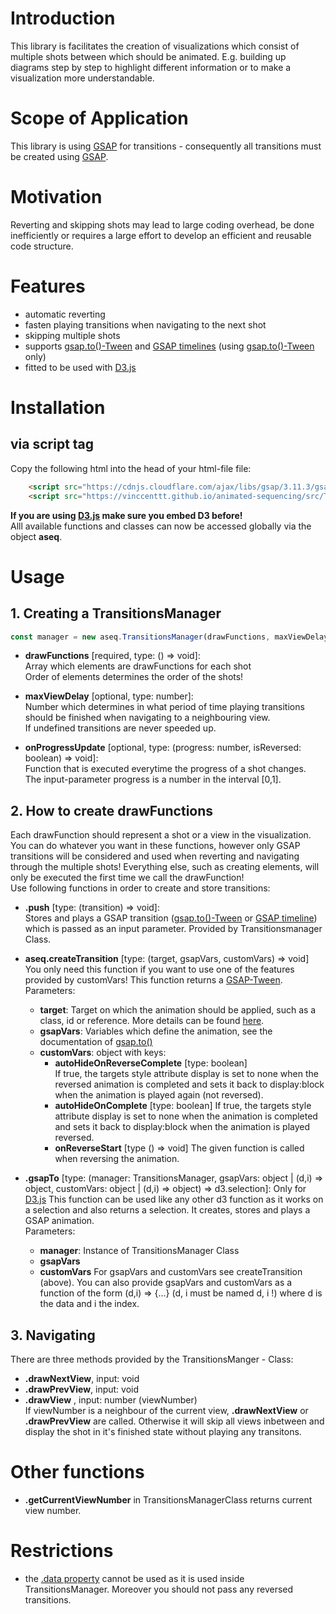# __Introduction__

This library is facilitates the creation of visualizations which consist of multiple shots between which should be animated. E.g. building up diagrams step by step to highlight different information or to make a visualization more understandable.

# __Scope of Application__

This library is using [GSAP](https://greensock.com/) for transitions - consequently all transitions must be created using [GSAP](https://greensock.com/).

# __Motivation__

Reverting and skipping shots may lead to large coding overhead, be done inefficiently or requires a large effort to develop an efficient and reusable code structure.

# __Features__

- automatic reverting
- fasten playing transitions when navigating to the next shot
- skipping multiple shots
- supports [gsap.to()-Tween](https://greensock.com/docs/v3/GSAP/gsap.to()) and [GSAP timelines](https://greensock.com/docs/v3/GSAP/Timeline) (using [gsap.to()-Tween](https://greensock.com/docs/v3/GSAP/gsap.to()) only)
- fitted to be used with [D3.js](https://d3js.org/)

# __Installation__

## via script tag
Copy the following html into the head of your html-file file:
```html
    <script src="https://cdnjs.cloudflare.com/ajax/libs/gsap/3.11.3/gsap.min.js"></script>  
    <script src="https://vinccenttt.github.io/animated-sequencing/src/TransitionsManager.js"></script>
```
__If you are using [D3.js](https://d3js.org/) make sure you embed D3 before!__  
Alll available functions and classes can now be accessed globally via the object __aseq__.



# __Usage__
## 1. Creating a TransitionsManager

```js
const manager = new aseq.TransitionsManager(drawFunctions, maxViewDelay, onProgressUpdate);
```
- __drawFunctions__ [required, type: () => void]:  
Array which elements are drawFunctions  for each shot  
Order of elements determines the order of the shots!  

- __maxViewDelay__ [optional, type: number]:  
Number which determines in what period of time playing transitions should be finished when navigating to a neighbouring view.  
If undefined transitions are never speeded up.  

- __onProgressUpdate__ [optional, type: (progress: number, isReversed: boolean) => void]:  
Function that is executed everytime the progress of a shot changes.  
The input-parameter progress is a number in the interval [0,1].

## 2. How to create drawFunctions

Each drawFunction should represent a shot or a view in the visualization. You can do whatever you want in these functions, however only GSAP transitions will be considered and used when reverting and navigating through the multiple shots! Everything else, such as creating elements, will only be executed the first time we call the drawFunction!  
Use following functions in order to create and store transitions:  

- __.push__ [type: (transition) => void]:  
Stores and plays a GSAP transition ([gsap.to()-Tween](https://greensock.com/docs/v3/GSAP/gsap.to()) or [GSAP timeline](https://greensock.com/docs/v3/GSAP/Timeline)) which is passed as an input parameter. Provided by Transitionsmanager Class.

- __aseq.createTransition__ [type: (target, gsapVars, customVars) => void]  
You only need this function if you want to use one of the features provided by customVars! This function returns a [GSAP-Tween](https://greensock.com/docs/v3/GSAP/Tween).  
Parameters:
    - __target__: Target on which the animation should be applied, such as a class, id or reference. More details can be found [here](https://greensock.com/docs/v3/GSAP/gsap.to()).
    - __gsapVars__: Variables which define the animation, see the documentation of [gsap.to()](https://greensock.com/docs/v3/GSAP/gsap.to())
    - __customVars__: object with keys:
        - __autoHideOnReverseComplete__ [type: boolean]  
        If true, the targets style attribute display is set to none when the reversed animation is completed and sets it back to display:block when the animation is played again (not reversed).
        - __autoHideOnComplete__ [type: boolean]
         If true, the targets style attribute display is set to none when the animation is completed and sets it back to display:block when the animation is played reversed.
        - __onReverseStart__ [type () => void]
        The given function is called when reversing the animation.

- __.gsapTo__ [type: (manager: TransitionsManager, gsapVars: object | (d,i) => object, customVars: object | (d,i) => object) => d3.selection]: Only for [D3.js](https://d3js.org/)
This function can be used like any other d3 function as it works on a selection and also returns a selection. It creates, stores and plays a GSAP animation.  
    Parameters:
    - __manager__: Instance of TransitionsManager Class
    - __gsapVars__
    - __customVars__
    For gsapVars and customVars see createTransition (above). You can also provide gsapVars and customVars as a function of the form (d,i) => {...} (d, i must be named d, i !) where d is the data and i the index.




## 3. Navigating

 There are three methods provided by the TransitionsManger - Class:

- __.drawNextView__, input: void
- __.drawPrevView__, input: void
- __.drawView__  , input: number (viewNumber)   
If viewNumber is a neighbour of the current view, __.drawNextView__ or __.drawPrevView__ are called. Otherwise it will skip all views inbetween and display the shot in it's finished state without playing any transitons.


# Other functions

- __.getCurrentViewNumber__ in TransitionsManagerClass returns current view number.

# Restrictions

- the [.data property](https://greensock.com/docs/v3/GSAP/Tween/data) cannot be used as it is used inside TransitionsManager. Moreover you should not pass any reversed transitions. 